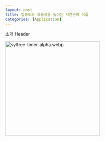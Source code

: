 ```yaml
---
layout: post
title: 집중도와 효율성을 높이는 시간관리 어플
categories: [Application]
---
```


소개 Header

<img title="" src="../assets/sylfree-timer-alpha.webp" alt="sylfree-timer-alpha.webp" width="301">




